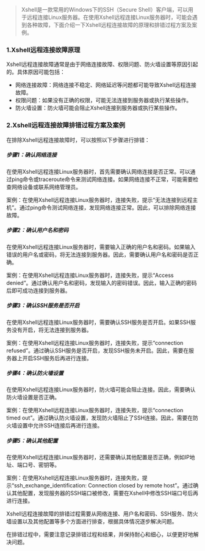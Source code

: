> Xshell是一款常用的Windows下的SSH（Secure Shell）客户端，可以用于远程连接Linux服务器。在使用Xshell远程连接Linux服务器时，可能会遇到各种故障，下面介绍一下Xshell远程连接故障的原理和排错过程方案及案例。

### 1.Xshell远程连接故障原理

Xshell远程连接故障通常是由于网络连接故障、权限问题、防火墙设置等原因引起的。具体原因可能包括：

- 网络连接故障：网络连接不稳定、网络延迟等问题都可能导致Xshell远程连接故障。
- 权限问题：如果没有正确的权限，可能无法连接到服务器或执行某些操作。
- 防火墙设置：防火墙可能会阻止Xshell连接到服务器或执行某些操作。

### 2.Xshell远程连接故障排错过程方案及案例

在排除Xshell远程连接故障时，可以按照以下步骤进行排错：

##### 步骤1：确认网络连接

在使用Xshell远程连接Linux服务器时，首先需要确认网络连接是否正常。可以通过ping命令或traceroute命令来测试网络连接。如果网络连接不正常，可能需要检查网络设备或联系网络管理员。

案例：在使用Xshell远程连接Linux服务器时，连接失败，提示“无法连接到远程主机”。通过ping命令测试网络连接，发现网络连接正常。因此，可以排除网络连接故障。

##### 步骤2：确认用户名和密码

在使用Xshell远程连接Linux服务器时，需要输入正确的用户名和密码。如果输入错误的用户名或密码，将无法连接到服务器。因此，需要确认用户名和密码是否正确。

案例：在使用Xshell远程连接Linux服务器时，连接失败，提示“Access denied”。通过确认用户名和密码，发现输入的密码错误。因此，输入正确的密码后即可成功连接到服务器。

##### 步骤3：确认SSH服务是否开启

在使用Xshell远程连接Linux服务器时，需要确认SSH服务是否开启。如果SSH服务没有开启，将无法连接到服务器。

案例：在使用Xshell远程连接Linux服务器时，连接失败，提示“connection refused”。通过确认SSH服务是否开启，发现SSH服务未开启。因此，需要在服务器上开启SSH服务后再进行连接。

##### 步骤4：确认防火墙设置

在使用Xshell远程连接Linux服务器时，防火墙可能会阻止连接。因此，需要确认防火墙设置是否正确。

案例：在使用Xshell远程连接Linux服务器时，连接失败，提示“connection timed out”。通过确认防火墙设置，发现防火墙阻止了SSH连接。因此，需要在防火墙设置中允许SSH连接后再进行连接。

##### 步骤5：确认其他配置

在使用Xshell远程连接Linux服务器时，还需要确认其他配置是否正确，例如IP地址、端口号、密钥等。

案例：在使用Xshell远程连接Linux服务器时，连接失败，提示“ssh_exchange_identification: Connection closed by remote host”。通过确认其他配置，发现服务器的SSH端口被修改，需要在Xshell中修改SSH端口号后再进行连接。

Xshell远程连接故障的排错过程需要从网络连接、用户名和密码、SSH服务、防火墙设置以及其他配置等多个方面进行排查，根据具体情况逐步解决问题。

在排错过程中，需要注意记录排错过程和结果，并保持耐心和细心，以便更好地解决问题。